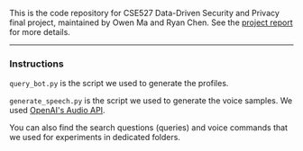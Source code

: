 This is the code repository for CSE527 Data-Driven Security and Privacy final project, maintained by Owen Ma and Ryan Chen.
See the [project report]() for more details.

---

### Instructions

`query_bot.py` is the script we used to generate the profiles.

`generate_speech.py` is the script we used to generate the voice samples. We used [OpenAI's Audio API](https://platform.openai.com/docs/guides/text-to-speech).

You can also find the search questions (queries) and voice commands that we used for experiments in dedicated folders.
